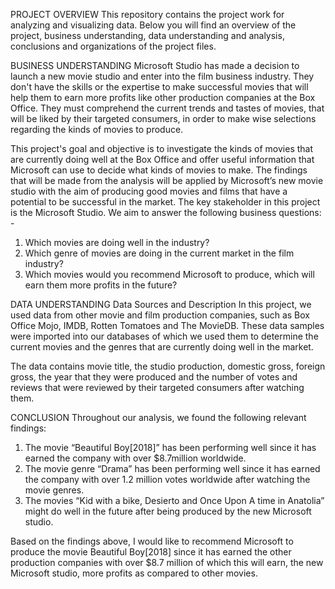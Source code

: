 PROJECT OVERVIEW
This repository contains the project work for analyzing and visualizing data. Below you will find an overview of the project, business understanding, data understanding and analysis, conclusions and organizations of the project files. 

BUSINESS UNDERSTANDING
Microsoft Studio has made a decision to launch a new movie studio and enter into the film business industry.   They don't have the skills or the expertise to make successful movies that will help them to earn more profits like other production companies at the Box Office. They must comprehend the current trends and tastes of movies, that will be liked by their targeted consumers, in order to make wise selections regarding the kinds of movies to produce. 

This project's goal and objective is to investigate the kinds of movies that are currently doing well at the Box Office and offer useful information that Microsoft can use to decide what kinds of movies to make. The findings that will be made from the analysis will be applied by Microsoft’s new movie studio with the aim of producing good movies and films that have a potential to be successful in the market.  The key stakeholder in this project is the Microsoft Studio. We aim to answer the following business questions: -
1.	Which movies are doing well in the industry?
2.	Which genre of movies are doing in the current market in the film industry?
3.	Which movies would you recommend Microsoft to produce, which will earn them more profits in the future?

DATA UNDERSTANDING 
Data Sources and Description
In this project, we used data from other movie and film production companies, such as Box Office Mojo, IMDB, Rotten Tomatoes and The MovieDB. These data samples were imported into our databases of which we used them to determine the current movies and the genres that are currently doing well in the market. 

The data contains movie title, the studio production, domestic gross, foreign gross, the year that they were produced and the number of votes and reviews that were reviewed by their targeted consumers after watching them. 

CONCLUSION
Throughout our analysis, we found the following relevant findings:

1.	The movie “Beautiful Boy[2018]” has been performing well since it has earned the company with over $8.7million worldwide.
2.	The movie genre “Drama” has been performing well since it has earned the company with over 1.2 million votes worldwide after watching the movie genres.
3.	The movies “Kid with a bike, Desierto and Once Upon A time in Anatolia” might do well in the future after being produced by the new Microsoft studio. 

Based on the findings above, I would like to recommend Microsoft to produce the movie Beautiful Boy[2018] since it has earned the other production companies with over $8.7 million of which this will earn, the new Microsoft studio, more profits as compared to other movies.